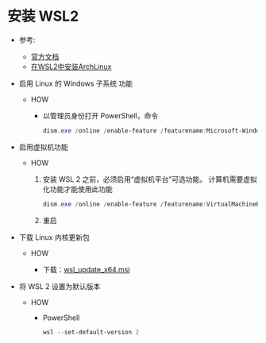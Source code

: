 # 安装 WSL2

* 参考:

  - [官方文档](https://learn.microsoft.com/zh-cn/windows/wsl/install-manual)
  - [在WSL2中安装ArchLinux](https://www.cnblogs.com/vconlln/p/17088916.html)

* 启用 Linux 的 Windows 子系统 功能

  * HOW

    - 以管理员身份打开 PowerShell，命令

      ``` PowerShell
      dism.exe /online /enable-feature /featurename:Microsoft-Windows-Subsystem-Linux /all /norestart
      ```

* 启用虚拟机功能

  * HOW

    1. 安装 WSL 2 之前，必须启用“虚拟机平台”可选功能。 计算机需要虚拟化功能才能使用此功能

        ``` PowerShell
        dism.exe /online /enable-feature /featurename:VirtualMachinePlatform /all /norestart
        ```

    2. 重启

* 下载 Linux 内核更新包

  * HOW

    - 下载：[wsl_update_x64.msi](https://wslstorestorage.blob.core.windows.net/wslblob/wsl_update_x64.msi)

* 将 WSL 2 设置为默认版本

  * HOW
  
    - PowerShell

      ``` PowerShell
      wsl --set-default-version 2
      ```
